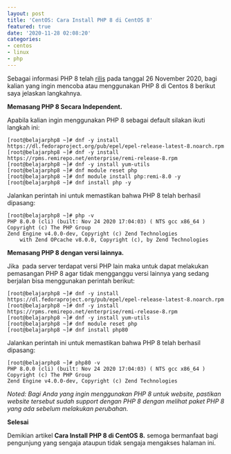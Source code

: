 ```yaml
---
layout: post
title: 'CentOS: Cara Install PHP 8 di CentOS 8'
featured: true
date: '2020-11-28 02:08:20'
categories:
- centos
- linux
- php
---
```


Sebagai informasi PHP 8 telah [rilis](https://www.php.net/archive/2020.php#2020-11-26-3) pada tanggal 26 November 2020, bagi kalian yang ingin mencoba atau menggunakan PHP 8 di Centos 8 berikut saya jelaskan langkahnya.

**Memasang PHP 8 Secara Independent.**

Apabila kalian ingin menggunakan PHP 8 sebagai default silakan ikuti langkah ini:

<!--kg-card-begin: markdown-->

    [root@belajarphp8 ~]# dnf -y install https://dl.fedoraproject.org/pub/epel/epel-release-latest-8.noarch.rpm
    [root@belajarphp8 ~]# dnf -y install https://rpms.remirepo.net/enterprise/remi-release-8.rpm
    [root@belajarphp8 ~]# dnf -y install yum-utils
    [root@belajarphp8 ~]# dnf module reset php
    [root@belajarphp8 ~]# dnf module install php:remi-8.0 -y
    [root@belajarphp8 ~]# dnf install php -y

<!--kg-card-end: markdown-->

Jalankan perintah ini untuk memastikan bahwa PHP 8 telah berhasil dipasang:

<!--kg-card-begin: markdown-->

    [root@belajarphp8 ~]# php -v
    PHP 8.0.0 (cli) (built: Nov 24 2020 17:04:03) ( NTS gcc x86_64 )
    Copyright (c) The PHP Group
    Zend Engine v4.0.0-dev, Copyright (c) Zend Technologies
        with Zend OPcache v8.0.0, Copyright (c), by Zend Technologies

<!--kg-card-end: markdown--><!--kg-card-begin: html--><script async src="https://pagead2.googlesyndication.com/pagead/js/adsbygoogle.js"></script><ins class="adsbygoogle" style="display:block; text-align:center;" data-ad-layout="in-article" data-ad-format="fluid" data-ad-client="ca-pub-1515372853161377" data-ad-slot="4684565489"></ins><script>
     (adsbygoogle = window.adsbygoogle || []).push({});
</script><!--kg-card-end: html-->

**Memasang PHP 8 dengan versi lainnya.**

Jika &nbsp;pada server terdapat versi PHP lain maka untuk dapat melakukan pemasangan PHP 8 agar tidak mengganggu versi lainnya yang sedang berjalan bisa menggunakan perintah berikut:

<!--kg-card-begin: markdown-->

    [root@belajarphp8 ~]# dnf -y install https://dl.fedoraproject.org/pub/epel/epel-release-latest-8.noarch.rpm
    [root@belajarphp8 ~]# dnf -y install https://rpms.remirepo.net/enterprise/remi-release-8.rpm
    [root@belajarphp8 ~]# dnf -y install yum-utils
    [root@belajarphp8 ~]# dnf module reset php
    [root@belajarphp8 ~]# dnf install php80

<!--kg-card-end: markdown-->

Jalankan perintah ini untuk memastikan bahwa PHP 8 telah berhasil dipasang:

<!--kg-card-begin: markdown-->

    [root@belajarphp8 ~]# php80 -v
    PHP 8.0.0 (cli) (built: Nov 24 2020 17:04:03) ( NTS gcc x86_64 )
    Copyright (c) The PHP Group
    Zend Engine v4.0.0-dev, Copyright (c) Zend Technologies

<!--kg-card-end: markdown-->

_Noted: Bagi Anda yang ingin menggunakan PHP 8 untuk website, pastikan website tersebut sudah support dengan PHP 8 dengan melihat paket PHP 8 yang ada sebelum melakukan perubahan._

**Selesai**

Demikian artikel **Cara Install PHP 8 di CentOS 8.** semoga bermanfaat bagi pengunjung yang sengaja ataupun tidak sengaja mengakses halaman ini.


